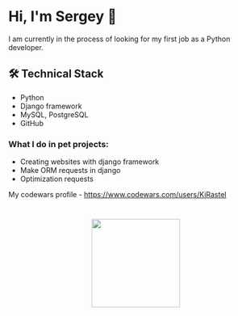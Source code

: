 


# Hi, I'm Sergey 👋
I am currently in the process of looking for my first job as a Python developer.





## 🛠 Technical Stack
*   Python
*   Django framework
*   MySQL, PostgreSQL
*   GitHub

### What I do in pet projects:

* Creating websites with django framework
* Make ORM requests in django
* Optimization requests 


My codewars profile - https://www.codewars.com/users/KiRastel


<div align="center" style="margin: 40px 0">
   <a href="http://linkedin.com/in/%D1%81%D0%B5%D1%80%D0%B3%D0%B5%D0%B9-%D0%BD%D0%B8%D0%BA%D0%B8%D1%82%D0%B8%D0%BD-75738a231">
       <img width="175px" src="https://img.shields.io/badge/LinkedIn-0077B5?style=for-the-badge&logo=linkedin&logoColor=white">
   </a>
</div>

